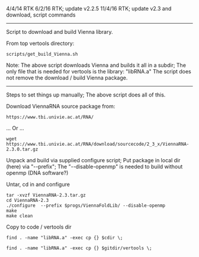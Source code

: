 4/4/14 RTK
6/2/16 RTK; update v2.2.5
11/4/16 RTK; update v2.3 and download, script commands

----------------------------------------------------------------------------
Script to download and build Vienna library.

From top vertools directory:

    scripts/get_build_Vienna.sh

Note: The above script downloads Vienna and builds it all in a subdir; 
The only file that is needed for vertools is the library: "libRNA.a"
The script does not remove the download / build Vienna package.


----------------------------------------------------------------------------
Steps to set things up manually; The above script does all of this.

Download ViennaRNA source package from:

    https://www.tbi.univie.ac.at/RNA/

... Or ...

    wget https://www.tbi.univie.ac.at/RNA/download/sourcecode/2_3_x/ViennaRNA-2.3.0.tar.gz

Unpack and build via supplied configure script; Put package in local
dir (here) via "--prefix"; The "--disable-openmp" is needed to build
without openmp (DNA software?)

Untar, cd in and configure

    tar -xvzf ViennaRNA-2.3.tar.gz
    cd ViennaRNA-2.3
    ./configure  --prefix $progs/ViennaFoldLib/ --disable-openmp        
    make
    make clean

Copy to code / vertools dir

    find . -name "libRNA.a" -exec cp {} $cdir \;

    find . -name "libRNA.a" -exec cp {} $gitdir/vertools \;

